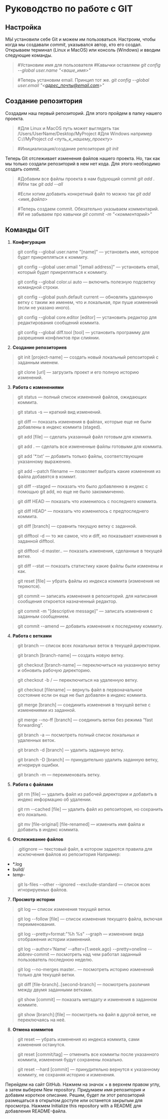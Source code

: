 # **Руководство по работе с GIT**
## **Настройка**
МЫ установили себе Git и можем им пользоваться. Настроим, чтобы когда мы создавали *commit*, указывался автор, кто его создал.
Открываем терминал (Linux и MacOS) или консоль (Windows) и вводим следующие команды.

>#Установим имя для пользователя
#Кавычки оставляем
*git config --global user.name "<ваше_имя>"*

>#Теперь установим email. Принцип тот же.
*git config --global user.email "<адрес_почты@email.com>"*
## **Создание репозитория**
Создадим наш первый репозиторий. Для этого пройдем в папку нашего проекта.
> #Для Linux и MacOS путь может выглядеть так /Users/UserName/Desktop/MyProject
#Для Windows например С://MyProject
*cd <путь_к_нашему_проекту>*

> #Инициализация/создание репозитория
*git init*

Теперь Git отслеживает изменения файлов нашего проекта. Но, так как мы только создали репозиторий в нем нет кода. Для этого необходимо создать *commit*.

>#Добавим все файлы проекта в нам будующий commit
*git add .*
#Или так
*git add --all*

> #Если хотим добавить конкретный файл то можно так
*git add <имя_файла>* 

> #Теперь создаем commit. Обязательно указываем комментарий.
#И не забываем про кавычки
*git commit -m "<комментарий>"*
## **Команды GIT**
1. **Конфигурация**
>git config --global user.name "[name]" — установить имя, которое будет прикрепляться к коммиту.

>git config --global user.email "[email address]" — установить email, который будет прикрепляться к коммиту.

>git config --global color.ui auto — включить полезную подсветку командной строки.

>git config --global push.default current — обновлять удаленную ветку с таким же именем, что и локальная, при пуше изменений (если не указано иного).

>git config --global core.editor [editor] — установить редактор для редактирования сообщений коммита.

>git config --global diff.tool [tool] — установить программу для разрешения конфликтов при слиянии.

2. **Создание репозиториев**
>git init [project-name] — создать новый локальный репозиторий с заданным именем.

>git clone [url] — загрузить проект и его полную историю изменений.
3. **Работа с изменениями**
>git status — полный список изменений файлов, ожидающих коммита.

>git status -s — краткий вид изменений.

>git diff — показать изменения в файлах, которые еще не были добавлены в индекс коммита (staged).

>git add [file] — сделать указанный файл готовым для коммита.

>git add . — сделать все измененные файлы готовыми для коммита.

>git add '*.txt' — добавить только файлы, соответствующие указанному выражению.

>git add --patch filename — позволяет выбрать какие изменения из файла добавятся в коммит.

>git diff --staged — показать что было добавленно в индекс с помощью git add, но еще не было закоммиченно.

>git diff HEAD — показать что изменилось с последнего коммита.

>git diff HEAD^ — показать что изменилось с предпоследнего коммита.

>git diff [branch] — сравнить текущую ветку с заданной.

>git difftool -d — то же самое, что и diff, но показывает изменения в заданной difftool.

>git difftool -d master.. — показать изменения, сделанные в текущей ветке.

>git diff --stat — показать статистику какие файлы были изменены и как.

>git reset [file] — убрать файлы из индекса коммита (изменения не теряются).

>git commit — записать изменения в репозиторий. для написания сообщения откроется назначенный редактор.

>git commit -m "[descriptive message]" — записать изменения с заданным сообщением.

>git commit --amend — добавить изменения к последнему коммиту.
4. **Работа с ветками**
>git branch — список всех локальных веток в текущей директории.

>git branch [branch-name] — создать новую ветку.

>git checkout [branch-name] — переключиться на указанную ветку и обновить рабочую директорию.

>git checkout -b <name> <remote>/<branch> — переключиться на удаленную ветку.

>git checkout [filename] — вернуть файл в первоначальное состояние если он еще не был добавлен в индекс коммита.

>git merge [branch] — соединить изменения в текущей ветке с изменениями из заданной.

>git merge --no-ff [branch] — соединить ветки без режима “fast forwarding”.

>git branch -a — посмотреть полный список локальных и удаленных веток.

>git branch -d [branch] — удалить заданную ветку.

>git branch -D [branch] — принудительно удалить заданную ветку, игнорируя ошибки.

>git branch -m <oldname> <newname> — переименовать ветку.
5. **Работа с файлами**
>git rm [file] — удалить файл из рабочей директории и добавить в индекс информацию об удалении.

>git rm --cached [file] — удалить файл из репозитория, но сохранить его локально.

>git mv [file-original] [file-renamed] — изменить имя файла и добавить в индекс коммита.
6. **Отслеживание файлов**

>.gitignore — текстовый файл, в котором задаются правила для исключения файлов из репозитория
Например:
* *.log 
* build/
* *temp-*
>git ls-files --other --ignored --exclude-standard — список всех игнорируемых файлов.

7. **Просмотр истории**
>git log — список изменения текущей ветки.

>git log --follow [file] — список изменения текущего файла, включая переименования.

>git log --pretty=format:"%h %s" --graph — изменение вида отображения истории изменений.

>git log --author='Name' --after={1.week.ago} --pretty=oneline --abbrev-commit — посмотреть над чем работал заданный пользователь последнюю неделю.

>git log --no-merges master.. — посмотреть историю изменений только для текущей ветки.

>git diff [file-branch]..[second-branch] — посмотреть различия между двумя заданными ветками.

>git show [commit] — показать метадату и изменения в заданном коммите.

>git show [branch]:[file] — посмотреть на файл в другой ветке, не переключаясь на неё.

8. **Отмена коммитов**
>git reset — убрать изменения из индекса коммита, сами изменения останутся.

>git reset [commit/tag] — отменить все коммиты после указанного коммита, изменения будут сохранены локально.

>git reset --hard [commit] — принудительно вернутся к указанному коммиту, не сохраняя историю и изменения.

Перейдем на сайт GitHub. Нажмем на значок + в верхнем правом углу, а затем выберем New repository.
Придумаем имя репозитория и добавим короткое описание.
Решим, будет ли этот репозиторий размещаться в открытом доступе или останется закрытым для просмотра.
Нажмем Initialize this repository with a README для добавления README-файла.

